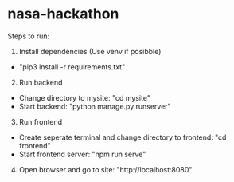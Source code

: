 # nasa-hackathon

Steps to run:

1. Install dependencies (Use venv if posibble)
- "pip3 install -r requirements.txt"

2. Run backend
- Change directory to mysite: "cd mysite"
- Start backend: "python manage.py runserver"

3. Run frontend
- Create seperate terminal and change directory to frontend: "cd frontend"
- Start frontend server: "npm run serve"

4. Open browser and go to site: "http://localhost:8080"

